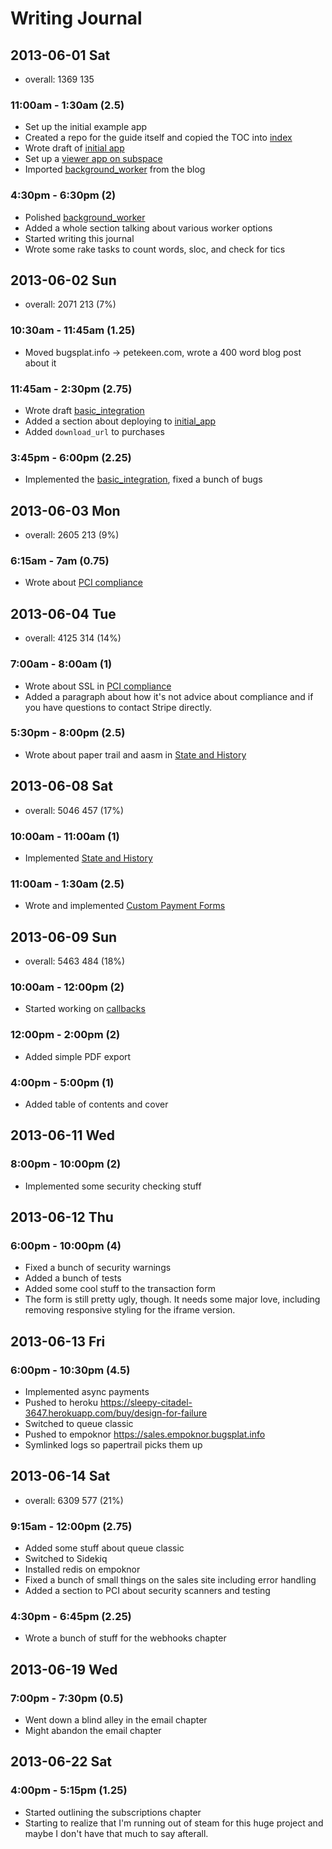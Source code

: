 # Writing Journal

## 2013-06-01 Sat

* overall: 1369 135

### 11:00am - 1:30am (2.5)

* Set up the initial example app
* Created a repo for the guide itself and copied the TOC into [index](/index)
* Wrote draft of [initial app](/initial_app)
* Set up a [viewer app on subspace](http://guide.subspace.bugsplat.info)
* Imported [background_worker](/background_worker) from the blog

### 4:30pm - 6:30pm (2)

* Polished [background_worker](/background_worker)
* Added a whole section talking about various worker options
* Started writing this journal
* Wrote some rake tasks to count words, sloc, and check for tics

## 2013-06-02 Sun

* overall: 2071 213 (7%)

### 10:30am - 11:45am (1.25)

* Moved bugsplat.info -> petekeen.com, wrote a 400 word blog post about it

### 11:45am - 2:30pm (2.75)

* Wrote draft [basic_integration](/basic_integration)
* Added a section about deploying to [initial_app](/initial_app)
* Added `download_url` to purchases

### 3:45pm - 6:00pm (2.25)

* Implemented the [basic_integration](/basic_integration), fixed a bunch of bugs

## 2013-06-03 Mon

* overall: 2605 213 (9%)

### 6:15am - 7am (0.75)

* Wrote about [PCI compliance](/pci)

## 2013-06-04 Tue

* overall: 4125 314 (14%)

### 7:00am - 8:00am (1)

* Wrote about SSL in [PCI compliance](/pci)
* Added a paragraph about how it's not advice about compliance and if you have questions to contact Stripe directly.

### 5:30pm - 8:00pm (2.5)

* Wrote about paper trail and aasm in [State and History](/state_and_history)

## 2013-06-08 Sat

* overall: 5046 457 (17%)

### 10:00am - 11:00am (1)

* Implemented [State and History](/state_and_history)

### 11:00am - 1:30am (2.5)

* Wrote and implemented [Custom Payment Forms](/custom_form)

## 2013-06-09 Sun

* overall: 5463 484 (18%)

### 10:00am - 12:00pm (2)

* Started working on [callbacks](/callbacks)

### 12:00pm - 2:00pm (2)

* Added simple PDF export

### 4:00pm - 5:00pm (1)

* Added table of contents and cover

## 2013-06-11 Wed

### 8:00pm - 10:00pm (2)

* Implemented some security checking stuff

## 2013-06-12 Thu

### 6:00pm - 10:00pm (4)

* Fixed a bunch of security warnings
* Added a bunch of tests
* Added some cool stuff to the transaction form
* The form is still pretty ugly, though. It needs some major love, including removing responsive styling for the iframe version.

## 2013-06-13 Fri

### 6:00pm - 10:30pm (4.5)

* Implemented async payments
* Pushed to heroku https://sleepy-citadel-3647.herokuapp.com/buy/design-for-failure
* Switched to queue classic
* Pushed to empoknor https://sales.empoknor.bugsplat.info
* Symlinked logs so papertrail picks them up

## 2013-06-14 Sat

* overall: 6309 577 (21%)

### 9:15am - 12:00pm (2.75)

* Added some stuff about queue classic
* Switched to Sidekiq
* Installed redis on empoknor
* Fixed a bunch of small things on the sales site including error handling
* Added a section to PCI about security scanners and testing

### 4:30pm - 6:45pm (2.25)

* Wrote a bunch of stuff for the webhooks chapter

## 2013-06-19 Wed

### 7:00pm - 7:30pm (0.5)

* Went down a blind alley in the email chapter
* Might abandon the email chapter

## 2013-06-22 Sat

### 4:00pm - 5:15pm (1.25)

* Started outlining the subscriptions chapter
* Starting to realize that I'm running out of steam for this huge project
  and maybe I don't have that much to say afterall.
